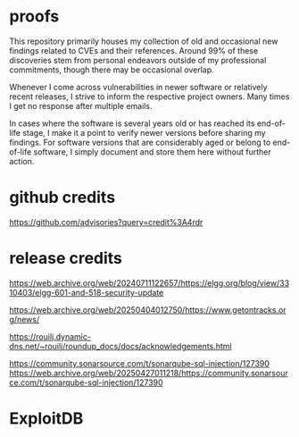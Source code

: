 # proofs

This repository primarily houses my collection of old and occasional new findings related to CVEs and their references. Around 99% of these discoveries stem from personal endeavors outside of my professional commitments, though there may be occasional overlap.

Whenever I come across vulnerabilities in newer software or relatively recent releases, I strive to inform the respective project owners.  Many times I get no response after multiple emails.

In cases where the software is several years old or has reached its end-of-life stage, I make it a point to verify newer versions before sharing my findings. For software versions that are considerably aged or belong to end-of-life software, I simply document and store them here without further action.


# github credits
https://github.com/advisories?query=credit%3A4rdr

# release credits

https://web.archive.org/web/20240711122657/https://elgg.org/blog/view/3310403/elgg-601-and-518-security-update

https://web.archive.org/web/20250404012750/https://www.getontracks.org/news/



https://rouilj.dynamic-dns.net/~rouilj/roundup_docs/docs/acknowledgements.html

https://community.sonarsource.com/t/sonarqube-sql-injection/127390
https://web.archive.org/web/20250427011218/https://community.sonarsource.com/t/sonarqube-sql-injection/127390

# ExploitDB
